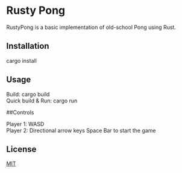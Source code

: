 # Rusty Pong

RustyPong is a basic implementation of old-school Pong using Rust.

## Installation

cargo install

## Usage

Build: cargo build  
Quick build & Run: cargo run  

##Controls

Player 1: WASD  
Player 2: Directional arrow keys 
Space Bar to start the game 

## License
[MIT](https://choosealicense.com/licenses/mit/)
